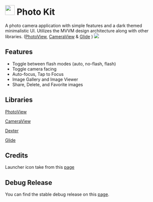 # <img src="https://github.com/arsonistAnt/photo-kit/blob/master/readme_images/photo_kit_icon.png"  width="31" height="32"> Photo Kit

A photo camera application with simple features and a dark themed minimalistic UI. Utilizes the MVVM design architecture along with other libraries. ([PhotoView](https://github.com/chrisbanes/PhotoView), [CameraView](https://github.com/natario1/CameraView) & [Glide](https://github.com/bumptech/glide)
)
![](https://github.com/arsonistAnt/photo-kit/blob/master/readme_images/app_overview_screenshot.png)

## Features
* Toggle between flash modes (auto, no-flash, flash)
* Toggle camera facing
* Auto-focus, Tap to Focus
* Image Gallery and Image Viewer
* Share, Delete, and Favorite images

## Libraries
[PhotoView](https://github.com/chrisbanes/PhotoView)

[CameraView](https://github.com/natario1/CameraView)

[Dexter](https://github.com/Karumi/Dexter)

[Glide](https://github.com/bumptech/glide)

## Credits
Launcher icon take from this [page](https://www.flaticon.com/free-icon/camera_1042339#term=camera&page=1&position=30)

## Debug Release
You can find the stable debug release on this [page](https://github.com/arsonistAnt/photo-kit/releases/tag/1.0).
